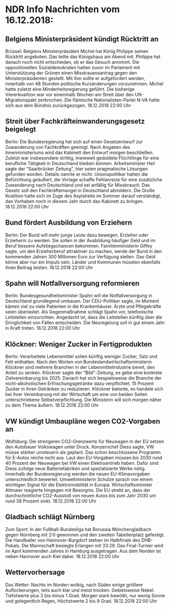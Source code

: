 # NDR Info Nachrichten vom 16.12.2018:


## Belgiens Ministerpräsident kündigt Rücktritt an
Brüssel: Belgiens Ministerpräsident Michel hat König Philippe seinen Rücktritt angeboten. Das teilte das Königshaus am Abend mit. Philippe hat danach noch nicht entschieden, ob er das Gesuch annimmt. Die oppositionellen Sozialdemokraten hatten zuvor im Parlament mit Unterstützung der Grünen einen Misstrauensantrag gegen den Ministerpräsidenten gestellt. Mit ihm sollte er aufgefordert werden, innerhalb von 48 Stunden politische Kursänderungen vorzunehmen. Michel hatte zuletzt eine Minderheitsregierung geführt. Die bisherige Viererkoalition war vor eineinhalb Wochen am Streit über den UN-Migrationspakt zerbrochen. Die flämische Nationalisten-Partei N-VA hatte sich aus dem Bündnis zurückgezogen. 18.12.2018 22:00 Uhr 

## Streit über Fachkräfteinwanderungsgesetz beigelegt
Berlin: Die Bundesregierung hat sich auf einen Gesetzentwurf zur Zuwanderung von Fachkräften geeinigt. Nach Angaben des Innenministeriums wird das Kabinett den Entwurf morgen beschließen. Zuletzt war insbesondere strittig, inwieweit geduldete Flüchtlinge für eine berufliche Tätigkeit in Deutschland bleiben können. Arbeitsminister Heil sagte der "Saarbrücker Zeitung", hier seien pragmatische Lösungen gefunden worden. Details nannte er nicht. Unionspolitiker hatten die Befürchtung geäußert, die Vorlage schaffe Fehlanreize für eine zusätzliche Zuwanderung nach Deutschland und sei anfällig für Missbrauch. Das Gesetz soll den Fachkräftemangel in Deutschland abmildern. Die Große Koalition hatte sich im Zuge des Asylstreits im Sommer darauf verständigt, das Vorhaben noch in diesem Jahr durch das Kabinett zu bringen. 18.12.2018 22:00 Uhr 

## Bund fördert Ausbildung von Erziehern
Berlin: Der Bund will mehr junge Leute dazu bewegen, Erzieher oder Erzieherin zu werden. Sie sollen in der Ausbildung häufiger Geld und im Beruf bessere Aufstiegschancen bekommen. Familienministerin Giffey sagte, um den Erzieherberuf attraktiver zu machen, werde der Bund in den kommenden Jahren 300 Millionen Euro zur Verfügung stellen. Das Geld könne aber nur ein Impuls sein. Länder und Kommunen müssten ebenfalls ihren Beitrag leisten. 18.12.2018 22:00 Uhr 

## Spahn will Notfallversorgung reformieren
Berlin: Bundesgesundheitsminister Spahn will die Notfallversorgung in Deutschland grundlegend umbauen. Der CDU-Politiker sagte, im Moment kämen viel zu viele Patienten in die Krankenhäuser. Ärzte und Pflegekräfte seien überlastet. Als Gegenmaßnahme schlägt Spahn vor, telefonische Leitstellen einzurichten. Angedacht ist, dass die Leitstellen künftig über die Dringlichkeit von Fällen entscheiden. Die Neuregelung soll in gut einem Jahr in Kraft treten. 18.12.2018 22:00 Uhr 

## Klöckner: Weniger Zucker in Fertigprodukten
Berlin: Verarbeitete Lebensmittel sollen künftig weniger Zucker, Salz und Fett enthalten. Nach den Worten von Bundeslandwirtschaftsministerin Klöckner sind mehrere Branchen in der Lebenmittelindustrie bereit, den Anteil zu senken. Klöckner sagte der "Bild"-Zeitung, es gebe eine konkrete Zielvereinbarung bis 2025. Danach hat sich bespielsweise die Branche der nicht-alkoholischen Erfrischungsgetränke dazu verpflichtet, 15 Prozent Zucker in ihren Getränken zu reduzieren. Klöckner betonte, es handele sich bei ihrer Vereinbarung mit der Wirtschaft um eine von beiden Seiten unterschriebene Selbstverpflichtung. Die Ministerin will sich morgen näher zu dem Thema äußern. 18.12.2018 22:00 Uhr 

## VW kündigt Umbaupläne wegen CO2-Vorgaben an
Wolfsburg: Die strengeren CO2-Grenzwerte für Neuwagen in der EU setzen den Autobauer Volkswagen unter Druck. Konzernchef Diess sagte, VW müsse stärker umsteuern als geplant. Das schon beschlossene Programm für E-Autos reiche nicht aus. Laut den EU-Vorgaben müssen bis 2030 rund 40 Prozent der Neuwagen bei VW einen Elektroantrieb haben. Dafür sind Diess zufolge neue Batteriefabriken und spezialisierte Werke nötig. Innerhalb der Bundesregierung werden die neuen EU-Klimavorgaben unterschiedlich bewertet. Umweltministerin Schulze sprach von einem wichtigen Signal für die Elektromobilität in Europa. Wirtschaftsminister Altmaier reagierte hingegen mit Besorgnis. Die EU strebt an, dass der durchschnittliche CO2-Ausstoß von neuen Autos bis zum Jahr 2030 um rund 38 Prozent sinkt. 18.12.2018 22:00 Uhr 

## Gladbach schlägt Nürnberg
Zum Sport: In der Fußball-Bundesliga hat Borussia Mönchengladbach gegen Nürnberg mit 2:0 gewonnen und den zweiten Tabellenplatz gefestigt. Die Handballer von Hannover-Burgdorf stehen im Halbfinale des DHB-Pokals. Die Mannschaft besiegte Erlangen mit 33:29. Das Final-Turnier wird im April kommenden Jahres in Hamburg ausgetragen. Aus dem Norden ist neben Hannover auch Kiel dabei. 18.12.2018 22:00 Uhr 

## Wettervorhersage
Das Wetter:
Nachts im Norden wolkig, nach Süden einige größere Auflockerungen, teils auch klar und meist trocken. Gebietsweise Nebel. Tiefstwerte plus 3 bis minus 1 Grad. Morgen stark bewölkt, nur wenig Sonne und gelegentlich Regen, Höchstwerte 2 bis 9 Grad. 18.12.2018 22:00 Uhr 
